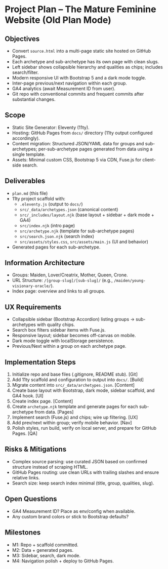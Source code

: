 # Project Plan – The Mature Feminine Website (Old Plan Mode)

## Objectives
- Convert `source.html` into a multi-page static site hosted on GitHub Pages.
- Each archetype and sub-archetype has its own page with clean slugs.
- Left sidebar shows collapsible hierarchy and qualities as chips; includes search/filter.
- Modern responsive UI with Bootstrap 5 and a dark mode toggle.
- Inter-page previous/next navigation within each group.
- GA4 analytics (await Measurement ID from user).
- Git repo with conventional commits and frequent commits after substantial changes.

## Scope
- Static Site Generator: Eleventy (11ty).
- Hosting: GitHub Pages from `docs/` directory (11ty output configured accordingly).
- Content migration: Structured JSON/YAML data for groups and sub-archetypes; per-sub-archetype pages generated from data using a single template.
- Assets: Minimal custom CSS, Bootstrap 5 via CDN, Fuse.js for client-side search.

## Deliverables
- `plan.md` (this file)
- 11ty project scaffold with:
  - `.eleventy.js` (output to `docs/`)
  - `src/_data/archetypes.json` (canonical content)
  - `src/_includes/layout.njk` (base layout + sidebar + dark mode + GA4)
  - `src/index.njk` (intro page)
  - `src/archetype.njk` (template for sub-archetype pages)
  - `src/search.json.njk` (search index)
  - `src/assets/styles.css`, `src/assets/main.js` (UI and behavior)
- Generated pages for each sub-archetype.

## Information Architecture
- Groups: Maiden, Lover/Creatrix, Mother, Queen, Crone.
- URL Structure: `/[group-slug]/[sub-slug]/` (e.g., `/maiden/young-visionary-oracle/`).
- Index page: overview and links to all groups.

## UX Requirements
- Collapsible sidebar (Bootstrap Accordion) listing groups → sub-archetypes with quality chips.
- Search box filters sidebar items with Fuse.js.
- Responsive layout; sidebar becomes off-canvas on mobile.
- Dark mode toggle with localStorage persistence.
- Previous/Next within a group on each archetype page.

## Implementation Steps
1) Initialize repo and base files (.gitignore, README stub). [Git]
2) Add 11ty scaffold and configuration to output into `docs/`. [Build]
3) Migrate content into `src/_data/archetypes.json`. [Content]
4) Create base layout with Bootstrap, dark mode, sidebar scaffold, and GA4 hook. [UI]
5) Create index page. [Content]
6) Create `archetype.njk` template and generate pages for each sub-archetype from data. [Pages]
7) Implement search (Fuse.js) and chips; wire up filtering. [UX]
8) Add prev/next within group; verify mobile behavior. [Nav]
9) Polish styles, run build, verify on local server, and prepare for GitHub Pages. [QA]

## Risks & Mitigations
- Complex source parsing: use curated JSON based on confirmed structure instead of scraping HTML.
- GitHub Pages routing: use clean URLs with trailing slashes and ensure relative links.
- Search size: keep search index minimal (title, group, qualities, slug).

## Open Questions
- GA4 Measurement ID? Place as env/config when available.
- Any custom brand colors or stick to Bootstrap defaults?

## Milestones
- M1: Repo + scaffold committed.
- M2: Data + generated pages.
- M3: Sidebar, search, dark mode.
- M4: Navigation polish + deploy to GitHub Pages.
